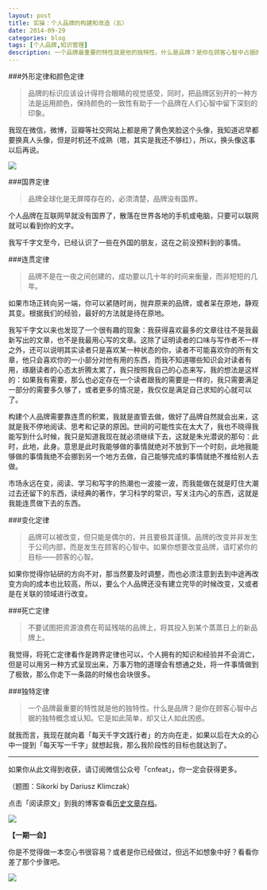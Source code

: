 ```yaml
---
layout: post
title: 实操：个人品牌的构建和改造（五）
date: 2014-09-29
categories: blog
tags: [个人品牌,知识管理]
description: 一个品牌最重要的特性就是他的独特性。什么是品牌？是你在顾客心智中占据的独特概念或认知。它是如此简单，却又让人如此困惑。
---
```


###外形定律和颜色定律

>品牌的标识应该设计得符合眼睛的视觉感受，同时，把品牌区别开的一种方法是运用颜色，保持颜色的一致性有助于一个品牌在人们心智中留下深刻的印象。

我现在微信，微博，豆瓣等社交网站上都是用了黄色笑脸这个头像，我知道迟早都要换真人头像，但是时机还不成熟（嗯，其实是我还不够红），所以，换头像这事以后再说。

![](http://cnfeat.qiniudn.com/signitrue-2014-09-28.jpg)


###国界定律

>品牌全球化是无屏障存在的，必须清楚，品牌没有国界。

个人品牌在互联网早就没有国界了，散落在世界各地的手机或电脑，只要可以联网就可以看到你的文字。

我写千字文至今，已经认识了一些在外国的朋友，这在之前没预料到的事情。


###连贯定律

>品牌不是在一夜之间创建的，成功要以几十年的时间来衡量，而非短短的几年。

如果市场正转向另一端，你可以紧随时尚，抛弃原来的品牌，或者呆在原地，静观其变。根据我们的经验，最好的方法就是待在原地。

我写千字文以来也发现了一个很有趣的现象：我获得喜欢最多的文章往往不是我最新写出的文章，也不是我最用心写的文章。这除了证明读者的口味与写作者不一样之外，还可以说明其实读者只是喜欢某一种状态的你，读者不可能喜欢你的所有文章，他只会喜欢你的一小部分对他有用的东西，而我不知道哪些知识会对读者有用，琢磨读者的心态太折腾太累了，我只按照我自己的心态来写，我的想法是这样的：如果我有需要，那么也必定存在一个读者跟我的需要是一样的，我只需要满足一部分的需要多久够了，或者更多的情况是，我仅仅是满足自己求知的心就可以了。

构建个人品牌需要靠连贯的积累，我就是直管去做，做好了品牌自然就会出来，这就是我不停地阅读、思考和记录的原因。世间的可能性实在太大了，我也不晓得我能写到什么时候，我只是知道我现在就必须继续下去，这就是朱光潜说的那句：此时，此地，此身。意思是此时我能够做的事情就绝对不放到下一个时刻，此地我能够做的事情我绝不会挪到另一个地方去做，自己能够完成的事情就绝不推给别人去做。

市场永远在变，阅读、学习和写字的热潮也一波接一波，而我能做在就是盯住大潮过去还留下的东西，读经典的著作，学习科学的常识，写关注内心的东西，这就是我能连贯做下去的东西。

###变化定律

>品牌可以被改变，但只能是偶尔的，并且要极其谨慎。品牌的改变并非发生于公司内部，而是发生在顾客的心智中。如果你想要改变品牌，请盯紧你的目标——顾客的心智。

如果你觉得你钻研的方向不对，那当然要及时调整，而也必须注意到去到中途再改变方向的成本也比较高，所以，要么个人品牌还没有建立完毕的时候改变，又或者是在关联的领域进行改变。


###死亡定律

>不要试图把资源浪费在苟延残喘的品牌上，将其投入到某个蒸蒸日上的新品牌上。

我觉得，将死亡定律看作是跨界定律也可以，个人拥有的知识和经验并不会消亡，但是可以用另一种方式呈现出来，万事万物的道理会有想通之处，将一件事情做到了极致，那么你走下一条路的时候也会块很多。


###独特定律

>一个品牌最重要的特性就是他的独特性。什么是品牌？是你在顾客心智中占据的独特概念或认知。它是如此简单，却又让人如此困惑。

就我而言，我现在就向着「每天千字文践行者」的方向在走，如果以后在大众的心中一提到「每天写一千字」就想起我，那么我阶段性的目标也就达到了。


----

如果你从此文得到收获，请订阅微信公众号「cnfeat」，你一定会获得更多。

（题图：Sikorki by Dariusz Klimczak）

点击「阅读原文」到我的博客查看[历史文章存档](http://cnfeat.com)。

![](http://cnfeat.qiniudn.com/signitrue-2014-09-28.jpg)

**【一期一会】**

你是不觉得做一本空心书很容易？或者是你已经做过，但远不如想象中好？看看你差了那个步骤吧。

![](http://cnfeat.qiniudn.com/DSC00171.JPG)
